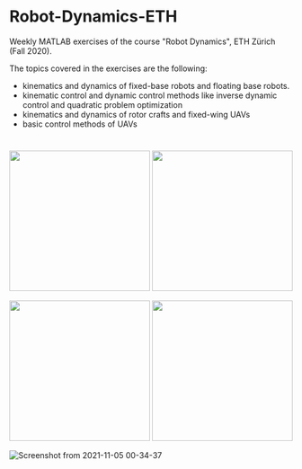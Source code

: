 # Robot-Dynamics-ETH
Weekly MATLAB exercises of the course "Robot Dynamics", ETH Zürich (Fall 2020).

The topics covered in the exercises are the following:
<ul>
  <li>kinematics and dynamics of fixed-base robots and floating base robots.</li>
  <li>kinematic control and dynamic control methods like inverse dynamic control and quadratic problem optimization</li>
  <li>kinematics and dynamics of rotor crafts and fixed-wing UAVs</li>
  <li>basic control methods of UAVs</li>
</ul>

#

<p align="center">
 <img height="250" src="https://user-images.githubusercontent.com/64502909/140434614-4c4a217c-0f1d-4d38-80fc-575d7799e9c7.png"/>
 <img height="250" src="https://user-images.githubusercontent.com/64502909/140434623-7a0517a2-b99a-49da-bef2-a09deaa3479f.png"/>
</p>


<p align="center">
 <img height="250" src="https://user-images.githubusercontent.com/64502909/140434634-58d6cccc-f021-45fd-9644-e4b78bc5b1b0.png"/>
 <img height="250" src="https://user-images.githubusercontent.com/64502909/140434638-e84bbfa9-77ff-4032-bf19-a042de345a85.png"/>
</p>

![Screenshot from 2021-11-05 00-34-37](https://user-images.githubusercontent.com/64502909/140434641-660d732a-99ca-4095-9577-14fd00f23916.png)
